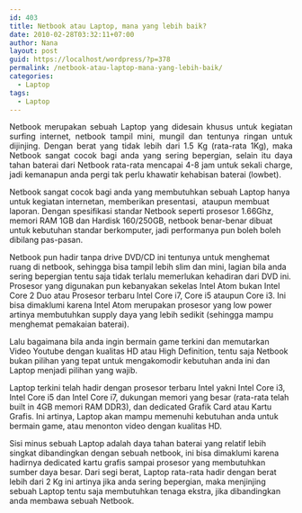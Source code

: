 ```yaml
---
id: 403
title: Netbook atau Laptop, mana yang lebih baik?
date: 2010-02-28T03:32:11+07:00
author: Nana
layout: post
guid: https://localhost/wordpress/?p=378
permalink: /netbook-atau-laptop-mana-yang-lebih-baik/
categories:
  - Laptop
tags:
  - Laptop
---
```

<p style="text-align: justify;">
  Netbook merupakan sebuah Laptop yang didesain khusus untuk kegiatan surfing internet, netbook tampil mini, mungil dan tentunya ringan untuk dijinjing. Dengan berat yang tidak lebih dari 1.5 Kg (rata-rata 1Kg), maka Netbook sangat cocok bagi anda yang sering bepergian, selain itu daya tahan baterai dari Netbook rata-rata mencapai 4-8 jam untuk sekali charge, jadi kemanapun anda pergi tak perlu khawatir kehabisan baterai (lowbet).
</p>

Netbook sangat cocok bagi anda yang membutuhkan sebuah Laptop hanya untuk kegiatan internetan, memberikan presentasi,  ataupun membuat laporan. Dengan spesifikasi standar Netbook seperti prosesor 1.66Ghz, memori RAM 1GB dan Hardisk 160/250GB, netbook benar-benar dibuat untuk kebutuhan standar berkomputer, jadi performanya pun boleh boleh dibilang pas-pasan.

Netbook pun hadir tanpa drive DVD/CD ini tentunya untuk menghemat ruang di netbook, sehingga bisa tampil lebih slim dan mini, lagian bila anda sering bepergian tentu saja tidak terlalu memerlukan kehadiran dari DVD ini. Prosesor yang digunakan pun kebanyakan sekelas Intel Atom bukan Intel Core 2 Duo atau Prosesor terbaru Intel Core i7, Core i5 ataupun Core i3. Ini bisa dimaklumi karena Intel Atom merupakan prosesor yang low power artinya membutuhkan supply daya yang lebih sedikit (sehingga mampu menghemat pemakaian baterai).

Lalu bagaimana bila anda ingin bermain game terkini dan memutarkan Video Youtube dengan kualitas HD atau High Definition, tentu saja Netbook bukan pilihan yang tepat untuk mengakomodir kebutuhan anda ini dan Laptop menjadi pilihan yang wajib.

Laptop terkini telah hadir dengan prosesor terbaru Intel yakni Intel Core i3, Intel Core i5 dan Intel Core i7, dukungan memori yang besar (rata-rata telah built in 4GB memori RAM DDR3), dan dedicated Grafik Card atau Kartu Grafis. Ini artinya, Laptop akan mampu memenuhi kebutuhan anda untuk bermain game, atau menonton video dengan kualitas HD.

Sisi minus sebuah Laptop adalah daya tahan baterai yang relatif lebih singkat dibandingkan dengan sebuah netbook, ini bisa dimaklumi karena hadirnya dedicated kartu grafis sampai prosesor yang membutuhkan sumber daya besar. Dari segi berat, Laptop rata-rata hadir dengan berat lebih dari 2 Kg ini artinya jika anda sering bepergian, maka menjinjing sebuah Laptop tentu saja membutuhkan tenaga ekstra, jika dibandingkan anda membawa sebuah Netbook.